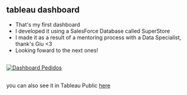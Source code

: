 ## tableau dashboard

- That's my first dashboard
- I developed it using a SalesForce Database called SuperStore
- I made it as a result of a mentoring process with a Data Specialist, thank's Giu <3 
- Looking foward to the next ones!
##

<div>
<div class='tableauPlaceholder' id='viz1690414315580' style='position: relative'><noscript><a href='#'><img alt='Dashboard Pedidos ' src='https:&#47;&#47;public.tableau.com&#47;static&#47;images&#47;Da&#47;Dashboard-PedidoseVendas&#47;DashboardPedidos&#47;1_rss.png' style='border: none' /></a></noscript><object class='tableauViz'  style='display:none;'><param name='host_url' value='https%3A%2F%2Fpublic.tableau.com%2F' /> <param name='embed_code_version' value='3' /> <param name='site_root' value='' /><param name='name' value='Dashboard-PedidoseVendas&#47;DashboardPedidos' /><param name='tabs' value='no' /><param name='toolbar' value='yes' /><param name='static_image' value='https:&#47;&#47;public.tableau.com&#47;static&#47;images&#47;Da&#47;Dashboard-PedidoseVendas&#47;DashboardPedidos&#47;1.png' /> <param name='animate_transition' value='yes' /><param name='display_static_image' value='yes' /><param name='display_spinner' value='yes' /><param name='display_overlay' value='yes' /><param name='display_count' value='yes' /><param name='language' value='pt-BR' /><param name='filter' value='publish=yes' /></object></div>

##
you can also see it in Tableau Public [here](https://editor.p5js.org/jwandrey/full/nJ-av2jVK)

